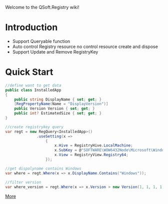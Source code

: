 Welcome to the QSoft.Registry wiki!
# Introduction
*  Support Queryable function
*  Auto control Registry resource no control resource create and dispose
* Support Update and Remove RegistryKey
# Quick Start
```c#
//define want to get data
public class InstalledApp
{
    public string DisplayName { set; get; }
    [RegPropertyName(Name = "DisplayVersion")]
    public Version Version { set; get; }
    public int? EstimatedSize { set; get; }
}

//create registrykey query
var regt = new RegQuery<InstalledApp>()
              .useSetting(x =>
                  {
                      x.Hive = RegistryHive.LocalMachine;
                      x.SubKey = @"SOFTWARE\WOW6432Node\Microsoft\Windows\CurrentVersion\Uninstall";
                      x.View = RegistryView.Registry64;
                  });

//get dispalyname contains Windows
var where = regt.Where(x => x.DisplayName.Contains("Windows"));

//filter version
var where_version = regt.Where(x => x.Version > new Version(1, 1, 1, 1));
```
[More](https://github.com/oven425/QSoft.Registry/wiki)
